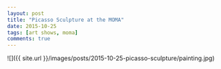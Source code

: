 ```yaml
---
layout: post
title: "Picasso Sculpture at the MOMA"
date: 2015-10-25
tags: [art shows, moma]
comments: true
---
```

![]({{ site.url }}/images/posts/2015-10-25-picasso-sculpture/painting.jpg)

